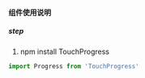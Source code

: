 #### 组件使用说明

##### step

1. npm install TouchProgress

```js
import Progress from 'TouchProgress'
```

